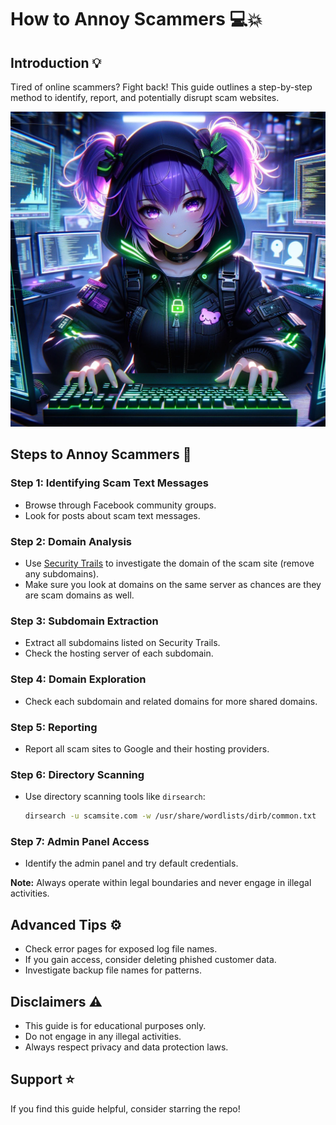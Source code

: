 
# How to Annoy Scammers :computer::boom:

## Introduction :bulb:
Tired of online scammers? Fight back! This guide outlines a step-by-step method to identify, report, and potentially disrupt scam websites.

<p align="center">
  <img src="ScamMascot.png" alt="Alt Text">
</p>


## Steps to Annoy Scammers :footprints:

### Step 1: Identifying Scam Text Messages
- Browse through Facebook community groups.
- Look for posts about scam text messages.

### Step 2: Domain Analysis
- Use [Security Trails](https://securitytrails.com) to investigate the domain of the scam site (remove any subdomains).
- Make sure you look at domains on the same server as chances are they are scam domains as well.

### Step 3: Subdomain Extraction
- Extract all subdomains listed on Security Trails.
- Check the hosting server of each subdomain.

### Step 4: Domain Exploration
- Check each subdomain and related domains for more shared domains.

### Step 5: Reporting
- Report all scam sites to Google and their hosting providers.

### Step 6: Directory Scanning
- Use directory scanning tools like `dirsearch`:
  ```bash
  dirsearch -u scamsite.com -w /usr/share/wordlists/dirb/common.txt
  ```

### Step 7: Admin Panel Access
- Identify the admin panel and try default credentials.

**Note:** Always operate within legal boundaries and never engage in illegal activities.

## Advanced Tips :gear:
- Check error pages for exposed log file names.
- If you gain access, consider deleting phished customer data.
- Investigate backup file names for patterns.

## Disclaimers :warning:
- This guide is for educational purposes only.
- Do not engage in any illegal activities.
- Always respect privacy and data protection laws.

## Support :star:
If you find this guide helpful, consider starring the repo!
